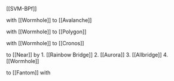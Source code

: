 [[SVM-BPf]]

with [[Wormhole]] to [[Avalanche]]

with [[Wormhole]] to [[Polygon]]

with [[Wormhole]] to [[Cronos]]

to [[Near]] by 1. [[Rainbow Bridge]] 
2. [[Aurora]]
3. [[Allbridge]]
4. [[Wormhole]]

to [[Fantom]] with 